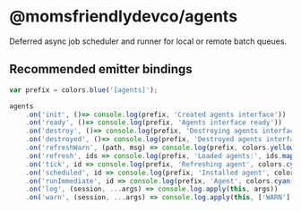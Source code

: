 @momsfriendlydevco/agents
=========================
Deferred async job scheduler and runner for local or remote batch queues.


Recommended emitter bindings
----------------------------

```javascript
var prefix = colors.blue('[agents]');

agents
	.on('init', ()=> console.log(prefix, 'Created agents interface'))
	.on('ready', ()=> console.log(prefix, 'Agents interface ready'))
	.on('destroy', ()=> console.log(prefix, 'Destroying agents interface'))
	.on('destroyed', ()=> console.log(prefix, 'Destroyed agents interface'))
	.on('refreshWarn', (path, msg) => console.log(prefix, colors.yellow('WARNING'), colors.cyan(path), msg))
	.on('refresh', ids => console.log(prefix, 'Loaded agents:', ids.map(i => colors.cyan(i)).join(', ')))
	.on('tick', id => console.log(prefix, 'Refreshing agent', colors.cyan(id), 'from cron timing', colors.cyan(agents.agents[id].timing)))
	.on('scheduled', id => console.log(prefix, 'Installed agent', colors.cyan(id), 'with timing', colors.cyan(agents.agents[id].timing)))
	.on('runImmediate', id => console.log(prefix, 'Agent', colors.cyan(id), 'marked for immediate run!'))
	.on('log', (session, ...args) => console.log.apply(this, args))
	.on('warn', (session, ...args) => console.log.apply(this, ['WARN'].concat(args)))
```
